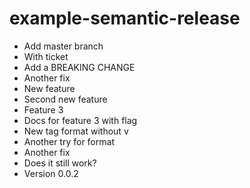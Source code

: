# example-semantic-release

- Add master branch
- With ticket
- Add a BREAKING CHANGE
- Another fix
- New feature
- Second new feature
- Feature 3
- Docs for feature 3 with flag
- New tag format without v
- Another try for format
- Another fix
- Does it still work?
- Version 0.0.2
